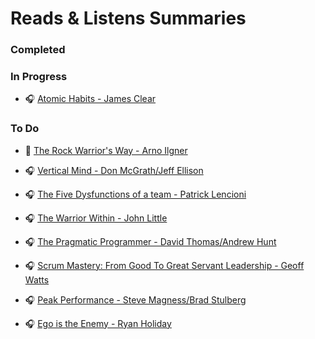 # Reads & Listens Summaries

### Completed 


### In Progress

- :headphones: [Atomic Habits - James Clear](/books/atomic-habits.md)


### To Do

- :book: [The Rock Warrior's Way - Arno Ilgner](/books/the-rock-warrior-way.md)

- :headphones: [Vertical Mind - Don McGrath/Jeff Ellison](/books/vertical-mind.md)

- :headphones: [The Five Dysfunctions of a team - Patrick Lencioni](/books/the-five-dysfunctions-of-a-team.md)

- :headphones: [The Warrior Within - John Little](/books/the-warrior-within.md)

- :headphones: [The Pragmatic Programmer - David Thomas/Andrew Hunt](/books/the-pragmatic-programmer.md)

- :headphones: [Scrum Mastery: From Good To Great Servant Leadership - Geoff Watts](/books/scrum-mastery-from-good-to-great-servant-leadership.md)

- :headphones: [Peak Performance - Steve Magness/Brad Stulberg](/books/peak-performance.md)

- :headphones: [Ego is the Enemy - Ryan Holiday](/books/ego-is-the-enemy.md)

